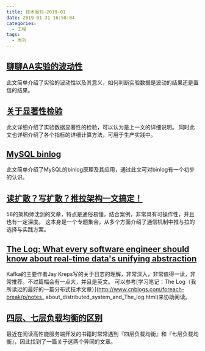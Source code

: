 ```yaml
---
title: 技术周刊-2019-01
date: 2019-01-31 16:58:04
categories:
  - 工程
tags:
  - 周刊
---
```


## [聊聊AA实验的波动性](https://zhuanlan.zhihu.com/p/47339375)

此文简单介绍了实验的波动性以及其意义，如何判断实验数据是波动的结果还是置信的结果。

## [关于显著性检验](https://www.cnblogs.com/hdu-zsk/p/6293721.html)

此文详细介绍了实验数据显著性的检验，可以认为是上一文的详细说明。
同时此文也详细介绍了各个指标的详细计算方法，可用于生产实践中。

## [MySQL binlog](https://zhuanlan.zhihu.com/p/33504555)

此文简单介绍了MySQL的binlog原理及其应用，通过此文可对binlog有一个初步的认识。

## [读扩散？写扩散？推拉架构一文搞定！](https://mp.weixin.qq.com/s/0eMIrlJIv-lot8eELBjUnw)

58的架构师沈剑的文章，特点是通俗易懂，结合案例，非常具有可操作性，并且也有一定深度。
这本身是一个专题集合，从多个方面介绍了通信机制中推与拉的选择与实践方案。

## [The Log: What every software engineer should know about real-time data's unifying abstraction](https://engineering.linkedin.com/distributed-systems/log-what-every-software-engineer-should-know-about-real-time-datas-unifying)

Kafka的主要作者Jay Kreps写的关于日志的理解，非常深入，非常值得一读，非常推荐。不过篇幅会有一点大，并且是英文。
可以参考[学习笔记：The Log（我所读过的最好的一篇分布式技术文章）](http://www.cnblogs.com/foreach-break/p/notes_
about_distributed_system_and_The_log.html)来协助阅读。

## [四层、七层负载均衡的区别](https://www.jianshu.com/p/fa937b8e6712)

最近在阅读高性能服务端开发的书籍时常常遇到『四层负载均衡』和『七层负载均衡』，因此找到了一篇关于这两个异同的文章。
